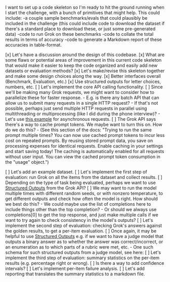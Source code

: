 I want to set up a code skeleton so I'm ready to hit the ground running when I start the challenge, with a bunch of primitives that might help. This could include:
-a couple sample benchmarks/evals that could plausibly be included in the challenge (this could include code to download the dataset if there's a standard place to download these, or just some pre-generated data)
-code to run Grok on these benchmarks
-code to collate the total results in terms of accuracy
-code to generate a Markdown report of these accuracies in table-format.

[x] Let's have a discussion around the design of this codebase.
[x] What are some flaws or potential areas of improvement in this current code skeleton that would make it easier to keep the code organized and easily add new datasets or evaluation methods?
[x] Let's make/revise this skeleton together and make some design choices along the way.
        [x] Better interfaces overall (Benchmark, Evaluation, etc.)
        [x] Use structured outputs for letter choices, numbers, etc.
[ ] Let's implement the core API calling functionality.
        [ ] Since we'll be making many Grok requests, we might want to consider how to parallelize these for faster response.
            - E.g. is there any batch API that can allow us to submit many requests in a single HTTP request?
            - If that's not possible, perhaps just send multiple HTTP requests in parallel using multithreading or multiprocessing (like I did during the phone interview)?
            - Let's use [this example](https://docs.x.ai/docs/guides/async?utm_source=chatgpt.com) for asynchronous requests.
        [ ] The Grok API says there's a way to cache prompt tokens. We maybe want to turn this on. How do we do this?
            - (See this section of the docs: 
                  "Trying to run the same prompt multiple times? You can now use cached prompt tokens to incur less cost on repeated prompts. By reusing stored prompt data, you save on processing expenses for identical requests. Enable caching in your settings and start saving today! The caching is automatically enabled for all requests without user input. You can view the cached prompt token consumption in the "usage" object.")

[ ] Let's add an example dataset.
[ ] Let's implement the first step of evaluation: run Grok on all the items from the dataset and collect results.
        [ ] Depending on the type of task being evaluated, perhaps we want to use [Structured Outputs](https://docs.x.ai/docs/guides/structured-outputs) from the Grok API?
        [ ] We may want to run the model multiple times with different random seeds, or with nonzero temperature, to get different outputs and check how often the model is right. How should we best do this?
            - We could maybe use the list of completions here to include things other than the top completion?
            - Or should we always use completions[0] to get the top response, and just make multiple calls if we want to try again to check consistency in the model's outputs?
[ ] Let's implement the second step of evaluation: checking Grok's answers against the golden results, to get a per-item evaluation.
        [ ] Once again, it may be helpful to use [Structured Outputs](https://docs.x.ai/docs/guides/structured-outputs) e.g. if we want to have a judge model that outputs a binary answer as to whether the answer was correct/incorrect, or an enumeration as to which parts of a rubric were met, etc.
            - One such schema for such structured outputs from a judge model, see here: 
[ ] Let's implement the third step of evaluation: summary statistics on the per-item results (e.g. percentage right or wrong).
      [ ] Is there a way to add confidence intervals?
[ ] Let's implement per-item failure analysis.
[ ] Let's add reporting that translates the summary statistics to a markdown file.
